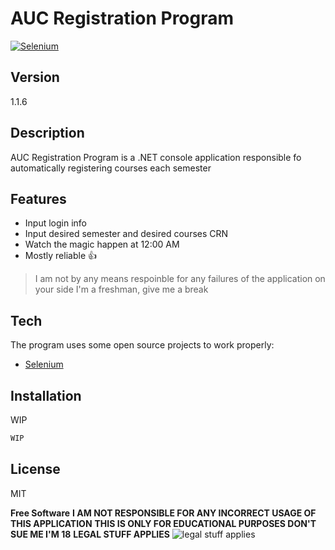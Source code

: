 # AUC Registration Program
[![Selenium](https://avatars.githubusercontent.com/u/983927?s=200&v=4)](https://www.selenium.dev/)
## Version
1.1.6
 
 
 
## Description
AUC Registration Program is a .NET console application responsible fo automatically registering courses each semester

## Features

- Input login info
- Input desired semester and desired courses CRN
- Watch the magic happen at 12:00 AM
- Mostly reliable 👍

> I am not by any means respoinble for any failures of the application on your side
> I'm a freshman, give me a break


## Tech

The program uses some open source projects to work properly:

- [Selenium]


## Installation

WIP

```sh
WIP
```

## License

MIT

**Free Software**
**I AM NOT RESPONSIBLE FOR ANY INCORRECT USAGE OF THIS APPLICATION**
**THIS IS ONLY FOR EDUCATIONAL PURPOSES DON'T SUE ME I'M 18**
**LEGAL STUFF APPLIES**
![legal stuff applies](https://i.imgur.com/kM8Pp3g.png)

[//]: # (These are reference links used in the body of this note and get stripped out when the markdown processor does its job. There is no need to format nicely because it shouldn't be seen. Thanks SO - http://stackoverflow.com/questions/4823468/store-comments-in-markdown-syntax)

   [Selenium]: <https://github.com/SeleniumHQ/selenium>
